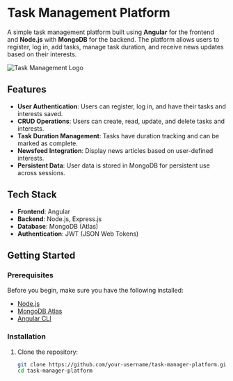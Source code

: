 # Task Management Platform

A simple task management platform built using **Angular** for the frontend and **Node.js** with **MongoDB** for the backend. The platform allows users to register, log in, add tasks, manage task duration, and receive news updates based on their interests.

![Task Management Logo](src/assets/logo.png)

## Features

- **User Authentication**: Users can register, log in, and have their tasks and interests saved.
- **CRUD Operations**: Users can create, read, update, and delete tasks and interests.
- **Task Duration Management**: Tasks have duration tracking and can be marked as complete.
- **Newsfeed Integration**: Display news articles based on user-defined interests.
- **Persistent Data**: User data is stored in MongoDB for persistent use across sessions.

## Tech Stack

- **Frontend**: Angular
- **Backend**: Node.js, Express.js
- **Database**: MongoDB (Atlas)
- **Authentication**: JWT (JSON Web Tokens)

## Getting Started

### Prerequisites

Before you begin, make sure you have the following installed:

- [Node.js](https://nodejs.org/en/)
- [MongoDB Atlas](https://www.mongodb.com/cloud/atlas)
- [Angular CLI](https://angular.io/cli)

### Installation

1. Clone the repository:

   ```bash
   git clone https://github.com/your-username/task-manager-platform.git
   cd task-manager-platform
